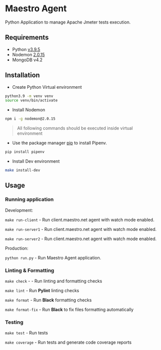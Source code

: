 # Maestro Agent

Python Application to manage Apache Jmeter tests execution.

## Requirements

-   Python [v3.9.5](https://www.python.org/downloads/release/python-395/)
-   Nodemon [2.0.15](https://github.com/remy/nodemon/releases/tag/v2.0.15)
-   MongoDB v4.2

## Installation

-   Create Python Virtual environment

```bash
python3.9 -m venv venv
source venv/bin/activate
```

-   Install Nodemon

```bash
npm i -g nodemon@2.0.15
```

> All following commands should be executed inside virtual environment

-   Use the package manager [pip](https://pip.pypa.io/en/stable/) to install Pipenv.

```bash
pip install pipenv
```

-   Install Dev environment

```bash
make install-dev
```

## Usage

### Running application

Development:

`make run-client` - Run client.maestro.net agent with watch mode enabled.

`make run-server1` - Run client.maestro.net agent with watch mode enabled.

`make run-server2` - Run client.maestro.net agent with watch mode enabled.

Production:

`python run.py` - Run Maestro Agent application.

### Linting & Formatting

`make check` - - Run linting and formatting checks

`make lint` - Run **Pylint** linting checks

`make format` - Run **Black** formatting checks

`make format-fix` - Run **Black** to fix files formatting automatically

### Testing

`make test` - Run tests

`make coverage` - Run tests and generate code coverage reports
